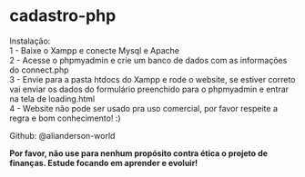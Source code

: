 # cadastro-php

Instalação: <br>
1 - Baixe o Xampp e conecte Mysql e Apache <br>
2 - Acesse o phpmyadmin e crie um banco de dados com as informações do connect.php <br>
3 - Envie para a pasta htdocs do Xampp e rode o website, se estiver correto vai enviar os dados do formulário preenchido para o phpmyadmin e entrar na tela de loading.html <br>
4 - Website não pode ser usado pra uso comercial, por favor respeite a regra e bom conhecimento! :)

Github: @alianderson-world

**Por favor, não use para nenhum propósito contra ética o projeto de finanças. Estude focando em aprender e evoluir!**
